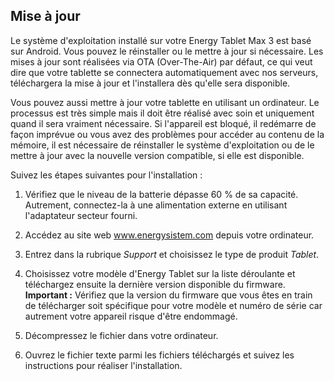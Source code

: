 ## Mise à jour

Le système d'exploitation installé sur votre Energy Tablet Max 3 est basé sur Android. Vous pouvez le réinstaller ou le mettre à jour si nécessaire. Les mises à jour sont réalisées via OTA (Over-The-Air) par défaut, ce qui veut dire que votre tablette se connectera automatiquement avec nos serveurs, téléchargera la mise à jour et l'installera dès qu'elle sera disponible.

Vous pouvez aussi mettre à jour votre tablette en utilisant un ordinateur. Le processus est très simple mais il doit être réalisé avec soin et uniquement quand il sera vraiment nécessaire. Si l'appareil est bloqué, il redémarre de façon imprévue ou vous avez des problèmes pour accéder au contenu de la mémoire, il est nécessaire de réinstaller le système d'exploitation ou de le mettre à jour avec la nouvelle version compatible, si elle est disponible.

Suivez les étapes suivantes pour l'installation :

1. Vérifiez que le niveau de la batterie dépasse 60 % de sa capacité. Autrement, connectez-la à une alimentation externe en utilisant l'adaptateur secteur fourni.

2. Accédez au site web www.energysistem.com depuis votre ordinateur.

3. Entrez dans la rubrique *Support* et choisissez le type de produit *Tablet*.

4. Choisissez votre modèle d'Energy Tablet sur la liste déroulante et téléchargez ensuite la dernière version disponible du firmware.
**Important :**
Vérifiez que la version du firmware que vous êtes en train de télécharger soit spécifique pour votre modèle et numéro de série car autrement votre appareil risque d'être endommagé.

5. Décompressez le fichier dans votre ordinateur.

6. Ouvrez le fichier texte parmi les fichiers téléchargés et suivez les instructions pour réaliser l'installation.
